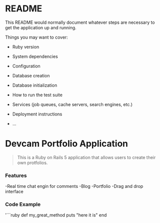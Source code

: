 # README

This README would normally document whatever steps are necessary to get the
application up and running.

Things you may want to cover:

* Ruby version

* System dependencies

* Configuration

* Database creation

* Database initialization

* How to run the test suite

* Services (job queues, cache servers, search engines, etc.)

* Deployment instructions

* ...

# Devcam Portfolio Application

>This is a Ruby on Rails 5 application that allows users to create their own protfolios.
 ### Features

 -Real time chat engin for comments
 -Blog
 -Portfolio
 -Drag and drop interface

 ### Code Example

'```ruby
def my_great_method
  puts "here it is"
end